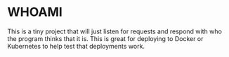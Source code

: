 # WHOAMI

This is a tiny project that will just listen for requests and respond with who
the program thinks that it is. This is great for deploying to Docker or
Kubernetes to help test that deployments work.
